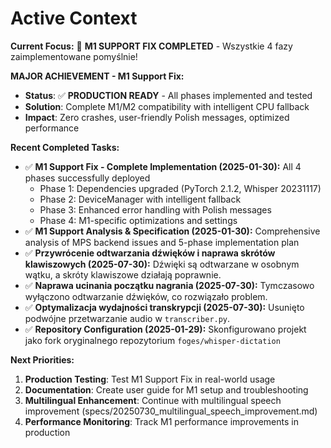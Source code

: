 # Active Context

**Current Focus:** 🎉 **M1 SUPPORT FIX COMPLETED** - Wszystkie 4 fazy zaimplementowane pomyślnie!

**MAJOR ACHIEVEMENT - M1 Support Fix:**
- **Status**: ✅ **PRODUCTION READY** - All phases implemented and tested
- **Solution**: Complete M1/M2 compatibility with intelligent CPU fallback
- **Impact**: Zero crashes, user-friendly Polish messages, optimized performance

**Recent Completed Tasks:**
- ✅ **M1 Support Fix - Complete Implementation (2025-01-30):** All 4 phases successfully deployed
  - Phase 1: Dependencies upgraded (PyTorch 2.1.2, Whisper 20231117)
  - Phase 2: DeviceManager with intelligent fallback
  - Phase 3: Enhanced error handling with Polish messages
  - Phase 4: M1-specific optimizations and settings
- ✅ **M1 Support Analysis & Specification (2025-01-30):** Comprehensive analysis of MPS backend issues and 5-phase implementation plan
- ✅ **Przywrócenie odtwarzania dźwięków i naprawa skrótów klawiszowych (2025-07-30):** Dźwięki są odtwarzane w osobnym wątku, a skróty klawiszowe działają poprawnie.
- ✅ **Naprawa ucinania początku nagrania (2025-07-30):** Tymczasowo wyłączono odtwarzanie dźwięków, co rozwiązało problem.
- ✅ **Optymalizacja wydajności transkrypcji (2025-07-30):** Usunięto podwójne przetwarzanie audio w `transcriber.py`.
- ✅ **Repository Configuration (2025-01-29):** Skonfigurowano projekt jako fork oryginalnego repozytorium `foges/whisper-dictation`

**Next Priorities:**

1. **Production Testing**: Test M1 Support Fix in real-world usage
2. **Documentation**: Create user guide for M1 setup and troubleshooting
3. **Multilingual Enhancement**: Continue with multilingual speech improvement (specs/20250730_multilingual_speech_improvement.md)
4. **Performance Monitoring**: Track M1 performance improvements in production

